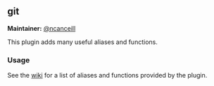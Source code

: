 ## git

**Maintainer:** [@ncanceill](https://github.com/ncanceill)

This plugin adds many useful aliases and functions.

### Usage

See the [wiki](https://github.com/robbyrussell/oh-my-zsh/wiki/Plugin:git) for a list of aliases and functions provided by the plugin.